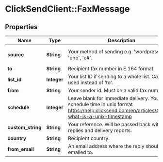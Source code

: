 # ClickSendClient::FaxMessage

## Properties
Name | Type | Description | Notes
------------ | ------------- | ------------- | -------------
**source** | **String** | Your method of sending e.g. &#39;wordpress&#39;, &#39;php&#39;, &#39;c#&#39;. | [optional] [default to &#39;sdk&#39;]
**to** | **String** | Recipient fax number in E.164 format. | 
**list_id** | **Integer** | Your list ID if sending to a whole list. Can be used instead of &#39;to&#39;. | [optional] 
**from** | **String** | Your sender id. Must be a valid fax number. | [optional] 
**schedule** | **Integer** | Leave blank for immediate delivery. Your schedule time in unix format https://help.clicksend.com/en/articles/44235-what-is-a-unix-timestamp | [optional] 
**custom_string** | **String** | Your reference. Will be passed back with all replies and delivery reports. | [optional] 
**country** | **String** | Recipient country. | [optional] 
**from_email** | **String** | An email address where the reply should be emailed to. | [optional] 


